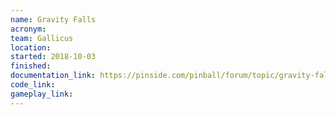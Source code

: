 ```yaml
---
name: Gravity Falls
acronym:
team: Gallicus
location:
started: 2018-10-03
finished:
documentation_link: https://pinside.com/pinball/forum/topic/gravity-falls
code_link:
gameplay_link:
---
```

